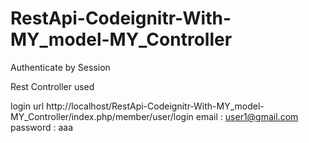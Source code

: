 # RestApi-Codeignitr-With-MY_model-MY_Controller

Authenticate by Session

Rest Controller used

login
url http://localhost/RestApi-Codeignitr-With-MY_model-MY_Controller/index.php/member/user/login
email  : user1@gmail.com
password : aaa
